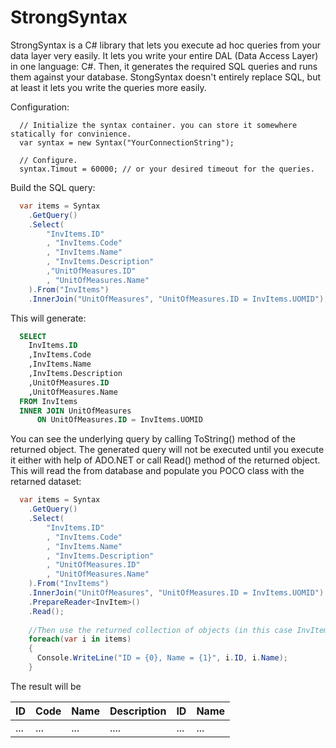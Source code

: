 # StrongSyntax

StrongSyntax is a C# library that lets you execute ad hoc queries from your data layer very easily. It lets you write your entire DAL (Data Access Layer) in one language: C#. Then, it generates the required SQL queries and runs them against your database. StongSyntax doesn't entirely replace SQL, but at least it lets you write the queries more easily.

Configuration:

```
  // Initialize the syntax container. you can store it somewhere statically for convinience.
  var syntax = new Syntax("YourConnectionString");
  
  // Configure.
  syntax.Timout = 60000; // or your desired timeout for the queries.
```

Build the SQL query:

```C#
  var items = Syntax
    .GetQuery()
    .Select(
        "InvItems.ID"
        , "InvItems.Code"
        , "InvItems.Name"
        , "InvItems.Description"
        ,"UnitOfMeasures.ID"
        , "UnitOfMeasures.Name"
    ).From("InvItems")
    .InnerJoin("UnitOfMeasures", "UnitOfMeasures.ID = InvItems.UOMID");
```

This will generate:

```SQL
  SELECT
  	InvItems.ID
  	,InvItems.Code
  	,InvItems.Name
  	,InvItems.Description
  	,UnitOfMeasures.ID
  	,UnitOfMeasures.Name
  FROM InvItems
  INNER JOIN UnitOfMeasures
      ON UnitOfMeasures.ID = InvItems.UOMID
```

You can see the underlying query by calling ToString() method of the returned object. The generated query will not be executed until you execute it either with help of ADO.NET or call Read() method of the returned object. This will read the from database and populate you POCO class with the retarned dataset:

```C#
  var items = Syntax
    .GetQuery()
    .Select(
        "InvItems.ID"
        , "InvItems.Code"
        , "InvItems.Name"
        , "InvItems.Description"
        , "UnitOfMeasures.ID"
        , "UnitOfMeasures.Name"
    ).From("InvItems")
    .InnerJoin("UnitOfMeasures", "UnitOfMeasures.ID = InvItems.UOMID")
    .PrepareReader<InvItem>()
    .Read();
    
    //Then use the returned collection of objects (in this case InvItem type objects).
    foreach(var i in items)
    {
      Console.WriteLine("ID = {0}, Name = {1}", i.ID, i.Name);
    }
```

The result will be

| ID     |   Code   |   Name   |   Description |  ID   |  Name   |
---------|:---------|:---------|:--------------|:------|:--------|
|  ...   |   ...    |    ...   |      ....     | ...   |   ...   |


